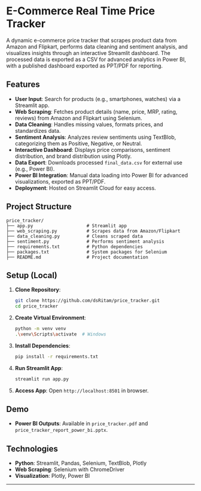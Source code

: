 # E-Commerce Real Time Price Tracker

A dynamic e-commerce price tracker that scrapes product data from Amazon and Flipkart, performs data cleaning and sentiment analysis, and visualizes insights through an interactive Streamlit dashboard. The processed data is exported as a CSV for advanced analytics in Power BI, with a published dashboard exported as PPT/PDF for reporting.

## Features

- **User Input**: Search for products (e.g., smartphones, watches) via a Streamlit app.
- **Web Scraping**: Fetches product details (name, price, MRP, rating, reviews) from Amazon and Flipkart using Selenium.
- **Data Cleaning**: Handles missing values, formats prices, and standardizes data.
- **Sentiment Analysis**: Analyzes review sentiments using TextBlob, categorizing them as Positive, Negative, or Neutral.
- **Interactive Dashboard**: Displays price comparisons, sentiment distribution, and brand distribution using Plotly.
- **Data Export**: Downloads processed `final_data.csv` for external use (e.g., Power BI).
- **Power BI Integration**: Manual data loading into Power BI for advanced visualizations, exported as PPT/PDF.
- **Deployment**: Hosted on Streamlit Cloud for easy access.

## Project Structure

```
price_tracker/
├── app.py                    # Streamlit app
├── web_scraping.py           # Scrapes data from Amazon/Flipkart
├── data_cleaning.py          # Cleans scraped data
├── sentiment.py              # Performs sentiment analysis
├── requirements.txt          # Python dependencies
├── packages.txt              # System packages for Selenium
├── README.md                 # Project documentation
```

## Setup (Local)

1. **Clone Repository**:

   ```bash
   git clone https://github.com/dsRitam/price_tracker.git
   cd price_tracker
   ```

2. **Create Virtual Environment**:

   ```bash
   python -m venv venv
   .\venv\Scripts\activate  # Windows
   ```

3. **Install Dependencies**:

   ```bash
   pip install -r requirements.txt
   ```

4. **Run Streamlit App**:

   ```bash
   streamlit run app.py
   ```

5. **Access App**: Open `http://localhost:8501` in browser.


## Demo

- **Power BI Outputs**: Available in `price_tracker.pdf` and `price_tracker_report_power_bi.pptx`.


## Technologies

- **Python**: Streamlit, Pandas, Selenium, TextBlob, Plotly
- **Web Scraping**: Selenium with ChromeDriver
- **Visualization**: Plotly, Power BI

---

